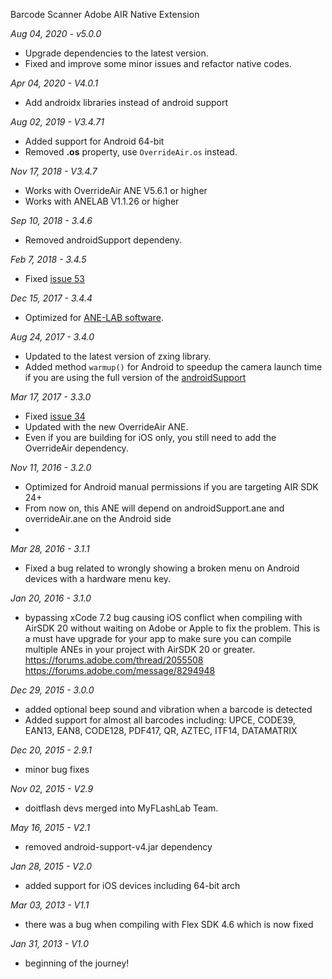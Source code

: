 Barcode Scanner Adobe AIR Native Extension

*Aug 04, 2020 - v5.0.0*
- Upgrade dependencies to the latest version.
- Fixed and improve some minor issues and refactor native codes.

*Apr 04, 2020 - V4.0.1*
- Add androidx libraries instead of android support

*Aug 02, 2019 - V3.4.71*
* Added support for Android 64-bit
* Removed **.os** property, use `OverrideAir.os` instead.

*Nov 17, 2018 - V3.4.7*
* Works with OverrideAir ANE V5.6.1 or higher
* Works with ANELAB V1.1.26 or higher

*Sep 10, 2018 - 3.4.6*
* Removed androidSupport dependeny.

*Feb 7, 2018 - 3.4.5*
* Fixed [issue 53](https://github.com/myflashlab/barcode-ANE/issues/53)

*Dec 15, 2017 - 3.4.4*
* Optimized for [ANE-LAB software](https://github.com/myflashlab/ANE-LAB/).

*Aug 24, 2017 - 3.4.0*
* Updated to the latest version of zxing library.
* Added method `warmup()` for Android to speedup the camera launch time if you are using the full version of the [androidSupport](https://github.com/myflashlab/common-dependencies-ANE/tree/master/androidSupport)

*Mar 17, 2017 - 3.3.0*
* Fixed [issue 34](https://github.com/myflashlab/barcode-ANE/issues/34)
* Updated with the new OverrideAir ANE.
* Even if you are building for iOS only, you still need to add the OverrideAir dependency.

*Nov 11, 2016 - 3.2.0*
* Optimized for Android manual permissions if you are targeting AIR SDK 24+
* From now on, this ANE will depend on androidSupport.ane and overrideAir.ane on the Android side
* 

*Mar 28, 2016 - 3.1.1*
* Fixed a bug related to wrongly showing a broken menu on Android devices with a hardware menu key. 


*Jan 20, 2016 - 3.1.0*
* bypassing xCode 7.2 bug causing iOS conflict when compiling with AirSDK 20 without waiting on Adobe or Apple to fix the problem. This is a must have upgrade for your app to make sure you can compile multiple ANEs in your project with AirSDK 20 or greater. https://forums.adobe.com/thread/2055508 https://forums.adobe.com/message/8294948


*Dec 29, 2015 - 3.0.0*
* added optional beep sound and vibration when a barcode is detected
* Added support for almost all barcodes including: UPCE, CODE39, EAN13, EAN8, CODE128, PDF417, QR, AZTEC, ITF14, DATAMATRIX


*Dec 20, 2015 - 2.9.1*
* minor bug fixes


*Nov 02, 2015 - V2.9*
* doitflash devs merged into MyFLashLab Team.


*May 16, 2015 - V2.1*
* removed android-support-v4.jar dependency


*Jan 28, 2015 - V2.0*
* added support for iOS devices including 64-bit arch


*Mar 03, 2013 - V1.1*
* there was a bug when compiling with Flex SDK 4.6 which is now fixed


*Jan 31, 2013 - V1.0*
* beginning of the journey!
